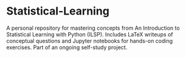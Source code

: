 # Statistical-Learning
A personal repository for mastering concepts from An Introduction to Statistical Learning with Python (ILSP). Includes LaTeX writeups of conceptual questions and Jupyter notebooks for hands-on coding exercises. Part of an ongoing self-study project.

